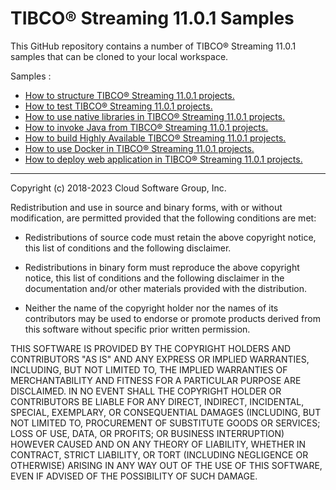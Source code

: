 # TIBCO&reg; Streaming 11.0.1 Samples

This GitHub repository contains a number of TIBCO&reg; Streaming 11.0.1 samples that can be cloned to your local workspace.

Samples :

* [How to structure TIBCO&reg; Streaming 11.0.1 projects.](structure/README.md)
* [How to test TIBCO&reg; Streaming 11.0.1 projects.](testing/README.md)
* [How to use native libraries in TIBCO&reg; Streaming 11.0.1 projects.](nativelibrary/README.md)
* [How to invoke Java from TIBCO&reg; Streaming 11.0.1 projects.](java/README.md)
* [How to build Highly Available TIBCO&reg; Streaming 11.0.1 projects.](highavailability/README.md)
* [How to use Docker in TIBCO&reg; Streaming 11.0.1 projects.](docker/README.md)
* [How to deploy web application in TIBCO&reg; Streaming 11.0.1 projects.](web/README.md)

---
Copyright (c) 2018-2023 Cloud Software Group, Inc.

Redistribution and use in source and binary forms, with or without
modification, are permitted provided that the following conditions are met:

* Redistributions of source code must retain the above copyright notice, this
  list of conditions and the following disclaimer.

* Redistributions in binary form must reproduce the above copyright notice,
  this list of conditions and the following disclaimer in the documentation
  and/or other materials provided with the distribution.

* Neither the name of the copyright holder nor the names of its
  contributors may be used to endorse or promote products derived from
  this software without specific prior written permission.

THIS SOFTWARE IS PROVIDED BY THE COPYRIGHT HOLDERS AND CONTRIBUTORS "AS IS"
AND ANY EXPRESS OR IMPLIED WARRANTIES, INCLUDING, BUT NOT LIMITED TO, THE
IMPLIED WARRANTIES OF MERCHANTABILITY AND FITNESS FOR A PARTICULAR PURPOSE ARE
DISCLAIMED. IN NO EVENT SHALL THE COPYRIGHT HOLDER OR CONTRIBUTORS BE LIABLE
FOR ANY DIRECT, INDIRECT, INCIDENTAL, SPECIAL, EXEMPLARY, OR CONSEQUENTIAL
DAMAGES (INCLUDING, BUT NOT LIMITED TO, PROCUREMENT OF SUBSTITUTE GOODS OR
SERVICES; LOSS OF USE, DATA, OR PROFITS; OR BUSINESS INTERRUPTION) HOWEVER
CAUSED AND ON ANY THEORY OF LIABILITY, WHETHER IN CONTRACT, STRICT LIABILITY,
OR TORT (INCLUDING NEGLIGENCE OR OTHERWISE) ARISING IN ANY WAY OUT OF THE USE
OF THIS SOFTWARE, EVEN IF ADVISED OF THE POSSIBILITY OF SUCH DAMAGE.
